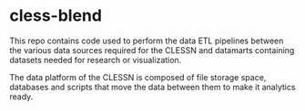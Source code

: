 # cless-blend
This repo contains code used to perform the data ETL pipelines between the various data sources required for the CLESSN and datamarts containing datasets needed for research or visualization.

The data platform of the CLESSN is composed of file storage space, databases and scripts that move the data between them to make it analytics ready.
